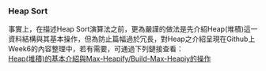 ### Heap Sort
事實上，在描述Heap Sort演算法之前，更為嚴謹的做法是先介紹Heap(堆積)這一資料結構與其基本操作，但為防止篇幅過於冗長，對Heap之介紹呈現在Github上Week6的內容整理中，若有需要，可通過下列鏈接查看：<br>
[Heap(堆積)的基本介紹與Max-Heapify/Build-Max-Heapiy的操作](https://github.com/Xu-Yidi/fluteanzi/blob/master/README.md/#Week6)
 








